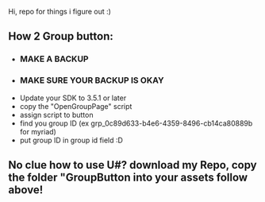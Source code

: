 Hi, repo for things i figure out :)

## How 2 Group button:
- ### MAKE A BACKUP
- ### MAKE SURE YOUR BACKUP IS OKAY
- Update your SDK to 3.5.1 or later
- copy the "OpenGroupPage" script
- assign script to button
- find you group ID (ex grp_0c89d633-b4e6-4359-8496-cb14ca80889b for myriad)
- put group ID in group id field :D


## No clue how to use U#? download my Repo, copy the folder "GroupButton into your assets follow above!

